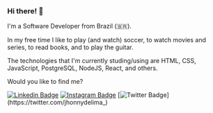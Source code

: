### Hi there! 👋

I'm a Software Developer from Brazil (🇧🇷).

In my free time I like to play (and watch) soccer, to watch movies and series, to read books, and to play the guitar.

The technologies that I'm currently studing/using are HTML, CSS, JavaScript, PostgreSQL, NodeJS, React, and others.

Would you like to find me?

[![Linkedin Badge](https://img.shields.io/badge/-LinkedIn-blue?style=flat-square&logo=Linkedin&logoColor=white&link=https://www.linkedin.com/in/jhonnydelima)](https://www.linkedin.com/in/jhonnydelima)
[![Instagram Badge](https://img.shields.io/badge/-Instagram-purple?style=flat-square&logo=instagram&logoColor=white&link=https://instagram.com/jhonnydeliima/)](https://instagram.com/jhonnydeliima)
[![Twitter Badge](https://img.shields.io/badge/-Twitter-1ca0f1?style=flat-square&labelColor=1ca0f1&logo=twitter&logoColor=white&link=https://twitter.com/jhonnydelima_)](https://twitter.com/jhonnydelima_)
